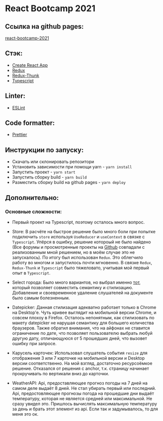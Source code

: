 # React Bootcamp 2021

## Ссылка на github pages:
[react-bootcamp-2021](https://sanyamaks.github.io/react-bootcamp-2021/)

## Стэк:
- [Create React App](https://create-react-app.dev/)
- [Redux](https://redux.js.org/)
- [Redux-Thunk](https://github.com/reduxjs/redux-thunk)
- [Typescript](https://www.typescriptlang.org/)

## Linter:
- [ESLint](https://eslint.org/)

## Code formatter:
- [Prettier](https://prettier.io/)

## Инструкции по запуску:
- Скачать или склонировать репозитори
- Установить зависимости при помощи yarn - `yarn install`
- Запустить проект - `yarn start`
- Запустить сборку build - `yarn build`
- Разместить сборку build на github pages - `yarn deploy`

## Дополнительно:
### Основные сложности:

- Первый проект на Typescript, поэтому осталось много вопрос.

- Store: В расчёте на быстрое решение было много боли при попытке подключить `store` используя `UseReducer` и `useContext` в связке с `Typescript`. Упёрся в ошибку, решение котороый не было найдено (Все форумы и просмотренные проекты на [Github](https://github.com/) совпадали с реализованным мной решением, но в моём случае это не запускалось). По итогу был использован `Redux`. Это облегчило работу во многом и запустилось почти мгновенно. В связке `Redux`, `Redux-Thunk` и `Typescript` было тяжеловато, учитывая мой первый опыт в `Typescript`.

- Select города: Было много вариантов, но выбрал именно [тот](https://css-tricks.com/striking-a-balance-between-native-and-custom-select-elements/), который позволяет совместить семантику и стилизацию. Добавление и своевременное удаление слушателей на документе было самым болезненным.

- Datepicker: Данная стилизация адекватно работает только в Chrome на Desktop'e. Чуть кривее выглядит на мобильной версии Chrome, и совсем плохоу в Firefox. Осталось непонятным, как стилизовать по макету datepicker не нарушая семантику для большего количества браузеров.
Также обратил внимания, что на айфонах не ставится ограничение по дате, что позволяет пользователю выбрать любуй другую дату, отличающуюся от 5 прошедших дней, что вызовет ошибку при запросе.

- Карусель карточек: Использовал слушатель события `resize` для отображения 3 или 7 карточке на мобильной версии и Desktop версии соответственно. На мой взгляд, достаточно ресурсоёмкое решение. Отказался от решения с anchor, т.к. страницу начинает прокручивать по вертикали вниз до карточки. 

- WeatherAPI: Api, предоставляющее прогноз погоды на 7 дней на самом деле выдаёт 8 дней. Не стал убирать первый или последний. Api, предостовляющее прогнозы погода на прошедшие дни выдаёт температуру, которая не является средней или максимальной. Не сразу увидел это. Пришлось вычислять максимальную температуру за день и брать этот элемент из api. Если так и задумывалось, то для меня это ок.
